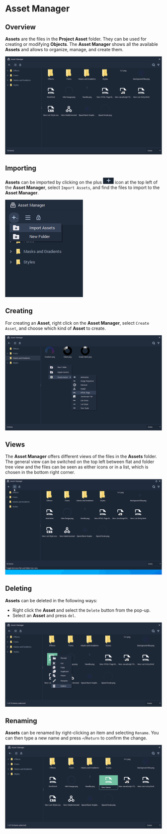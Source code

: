 # Asset Manager

## Overview

**Assets** are the files in the **Project Asset** folder. They can be used for creating or modifying **Objects**. The **Asset Manager** shows all the available **Assets** and allows to organize, manage, and create them.

![](../.gitbook/assets/asset-manager.png)

## Importing

**Assets** can be imported by clicking on the plus ![](../.gitbook/assets/plusIcon%20%284%29%20%284%29%20%284%29%20%284%29%20%284%29%20%284%29%20%284%29%20%284%29%20%284%29.PNG) icon at the top left of the **Asset Manager**, select `Import Assets`, and find the files to import to the **Asset Manager**.

![](../.gitbook/assets/import-asset.png)

## Creating

For creating an **Asset**, right click on the **Asset Manager**, select `Create Asset`, and choose which kind of **Asset** to create.

![](../.gitbook/assets/create-asset.png)

## Views

The **Asset Manager** offers different views of the files in the **Assets** folder. The general view can be switched on the top left between flat and folder tree view and the files can be seen as either icons or in a list, which is chosen in the bottom right corner.

![](../.gitbook/assets/asset-manager-view.gif)

## Deleting

**Assets** can be deleted in the following ways:

* Right click the **Asset** and select the `Delete` button from the pop-up.
* Select an **Asset** and press `del`.

![](../.gitbook/assets/asset-delete.png)

## Renaming

**Assets** can be renamed by right-clicking an item and selecting `Rename`. You can then type a new name and press **`⏎`**/`Return` to confirm the change.

![](../.gitbook/assets/asset-rename.png)


